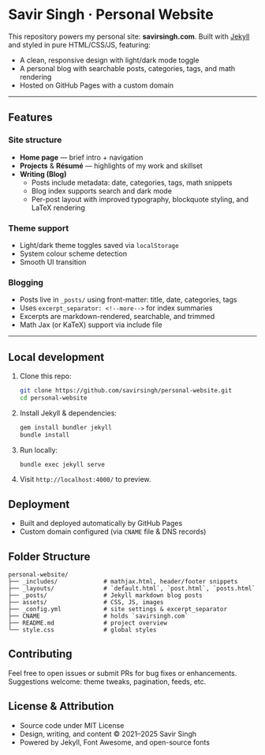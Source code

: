 # Savir Singh · Personal Website

This repository powers my personal site: **savirsingh.com**. Built with [Jekyll](https://jekyllrb.com/) and styled in pure HTML/CSS/JS, featuring:

- A clean, responsive design with light/dark mode toggle  
- A personal blog with searchable posts, categories, tags, and math rendering  
- Hosted on GitHub Pages with a custom domain

---

## Features

### Site structure

- **Home page** — brief intro + navigation  
- **Projects** & **Résumé** — highlights of my work and skillset  
- **Writing (Blog)**  
  - Posts include metadata: date, categories, tags, math snippets  
  - Blog index supports search and dark mode  
  - Per-post layout with improved typography, blockquote styling, and LaTeX rendering

### Theme support

- Light/dark theme toggles saved via `localStorage`  
- System colour scheme detection  
- Smooth UI transition

### Blogging

- Posts live in `_posts/` using front-matter: title, date, categories, tags  
- Uses `excerpt_separator: <!--more-->` for index summaries  
- Excerpts are markdown-rendered, searchable, and trimmed  
- Math Jax (or KaTeX) support via include file

---

## Local development

1. Clone this repo:  
   ```bash
   git clone https://github.com/savirsingh/personal-website.git
   cd personal-website
   ```
2. Install Jekyll & dependencies:
   ```bash
   gem install bundler jekyll
   bundle install
   ```
3. Run locally:
   ```bash
   bundle exec jekyll serve
   ```
4. Visit `http://localhost:4000/` to preview.

## Deployment
- Built and deployed automatically by GitHub Pages
- Custom domain configured (via `CNAME` file & DNS records)

## Folder Structure
```
personal-website/
├── _includes/             # mathjax.html, header/footer snippets
├── _layouts/              # `default.html`, `post.html`, `posts.html`
├── _posts/                # Jekyll markdown blog posts
├── assets/                # CSS, JS, images
├── _config.yml            # site settings & excerpt_separator
├── CNAME                  # holds `savirsingh.com`
├── README.md              # project overview
└── style.css              # global styles
```

## Contributing
Feel free to open issues or submit PRs for bug fixes or enhancements. Suggestions welcome: theme tweaks, pagination, feeds, etc.

## License & Attribution
- Source code under MIT License
- Design, writing, and content © 2021–2025 Savir Singh
- Powered by Jekyll, Font Awesome, and open-source fonts
